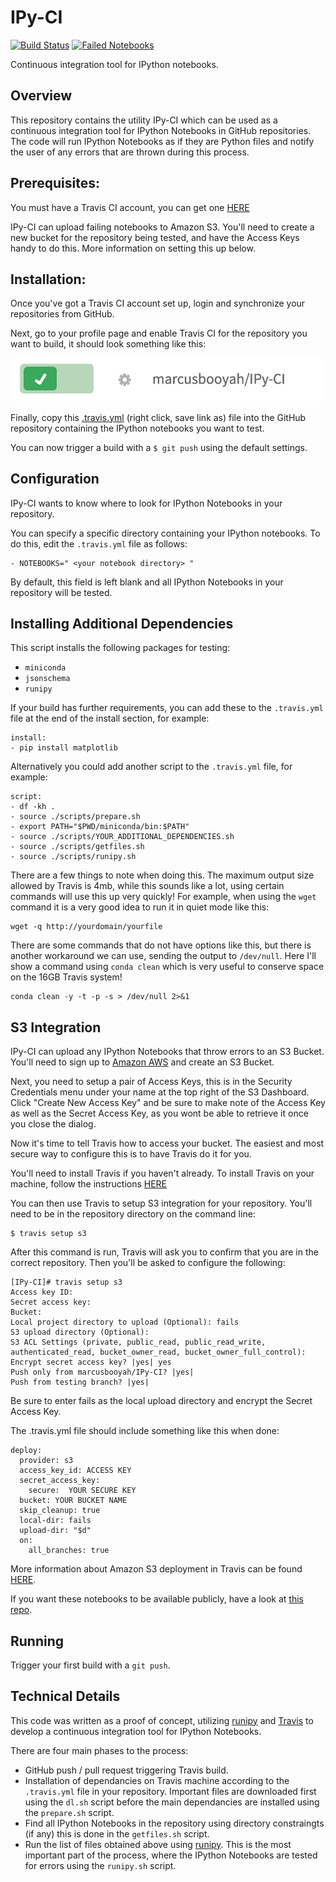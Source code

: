 # IPy-CI
[![Build Status](https://travis-ci.org/marcusbooyah/IPy-CI.svg?branch=master)](https://travis-ci.org/marcusbooyah/IPy-CI)   [![Failed Notebooks](https://img.shields.io/badge/failed-notebooks-lightgrey.svg)](http://testipy.s3.amazonaws.com/index.html)

Continuous integration tool for IPython notebooks.

## Overview
This repository contains the utility IPy-CI which can be used as a continuous integration tool for IPython Notebooks in GitHub repositories. The code will run IPython Notebooks as if they are Python files and notify the user of any errors that are thrown during this process.

## Prerequisites:
You must have a Travis CI account, you can get one [HERE](https://travis-ci.org)

IPy-CI can upload failing notebooks to Amazon S3. You'll need to create a new bucket for the repository being tested, and have the Access Keys handy to do this. More information on setting this up below.

## Installation:
Once you've got a Travis CI account set up, login and synchronize your repositories from GitHub.

Next, go to your profile page and enable Travis CI for the repository you want to build, it should look something like this:

![Travis sync enabled](https://raw.githubusercontent.com/marcusbooyah/IPy-CI/master/img/travis.png)

Finally, copy this [.travis.yml](https://raw.githubusercontent.com/marcusbooyah/IPy-CI/master/.travis.yml) (right click, save link as) file into the GitHub repository containing the IPython notebooks you want to test.

You can now trigger a build with a `$ git push` using the default settings.

## Configuration

IPy-CI wants to know where to look for IPython Notebooks in your repository.

You can specify a specific directory containing your IPython notebooks. To do this, edit the `.travis.yml` file as follows:

```
- NOTEBOOKS=" <your notebook directory> "
```

By default, this field is left blank and all IPython Notebooks in your repository will be tested.

## Installing Additional Dependencies
This script installs the following packages for testing:
  - `miniconda`
  - `jsonschema`
  - `runipy`

If your build has further requirements, you can add these to the `.travis.yml` file at the end of the install section, for example:

```
install:
- pip install matplotlib
```

Alternatively you could add another script to the `.travis.yml` file, for example:

```
script:
- df -kh .
- source ./scripts/prepare.sh
- export PATH="$PWD/miniconda/bin:$PATH"
- source ./scripts/YOUR_ADDITIONAL_DEPENDENCIES.sh
- source ./scripts/getfiles.sh
- source ./scripts/runipy.sh
```
There are a few things to note when doing this. The maximum output size allowed by Travis is 4mb, while this sounds like a lot, using certain commands will use this up very quickly! For example, when using the `wget` command it is a very good idea to run it in quiet mode like this:

```
wget -q http://yourdomain/yourfile
```
There are some commands that do not have options like this, but there is another workaround we can use, sending the output to `/dev/null`. Here I'll show a command using `conda clean` which is very useful to conserve space on the 16GB Travis system!
```
conda clean -y -t -p -s > /dev/null 2>&1
```

## S3 Integration
 IPy-CI can upload any IPython Notebooks that throw errors to an S3 Bucket. You'll need to sign up to [Amazon AWS](aws.amazon.com/free) and create an S3 Bucket.

 Next, you need to setup a pair of Access Keys, this is in the Security Credentials menu under your name at the top right of the S3 Dashboard. Click "Create New Access Key" and be sure to make note of the Access Key as well as the Secret Access Key, as you wont be able to retrieve it once you close the dialog.

 Now it's time to tell Travis how to access your bucket. The easiest and most secure way to configure this is to have Travis do it for you.

 You'll need to install Travis if you haven't already. To install Travis on your machine, follow the instructions [HERE](https://github.com/travis-ci/travis.rb#installation)

 You can then use Travis to setup S3 integration for your repository. You'll need to be in the repository directory on the command line:

```
$ travis setup s3
```
After this command is run, Travis will ask you to confirm that you are in the correct repository. Then you'll be asked to configure the following:
```
[IPy-CI]# travis setup s3
Access key ID:
Secret access key:
Bucket:
Local project directory to upload (Optional): fails
S3 upload directory (Optional):
S3 ACL Settings (private, public_read, public_read_write, authenticated_read, bucket_owner_read, bucket_owner_full_control):
Encrypt secret access key? |yes| yes
Push only from marcusbooyah/IPy-CI? |yes|
Push from testing branch? |yes|
```

Be sure to enter fails as the local upload directory and encrypt the Secret Access Key.

The .travis.yml file should include something like this when done:

```
deploy:
  provider: s3
  access_key_id: ACCESS KEY
  secret_access_key:
    secure:  YOUR SECURE KEY
  bucket: YOUR BUCKET NAME
  skip_cleanup: true
  local-dir: fails
  upload-dir: "$d"
  on:
    all_branches: true
```

More information about Amazon S3 deployment in Travis can be found [HERE](http://docs.travis-ci.com/user/deployment/s3/).

If you want these notebooks to be available publicly, have a look at [this repo](https://github.com/marcusbooyah/s3-bucket-listing).


## Running
Trigger your first build with a `git push`.

## Technical Details
This code was written as a proof of concept, utilizing [runipy](https://github.com/paulgb/runipy) and [Travis](https://travis-ci.org/) to develop a continuous integration tool for IPython Notebooks.

There are four main phases to the process:
 - GitHub push / pull request triggering Travis build.
 - Installation of dependancies on Travis machine according to the `.travis.yml` file in your repository. Important files are downloaded first using the `dl.sh` script before the main dependancies are installed using the `prepare.sh` script.
 - Find all IPython Notebooks in the repository using directory constraingts (if any) this is done in the `getfiles.sh` script.
 - Run the list of files obtained above using [runipy](https://github.com/paulgb/runipy). This is the most important part of the process, where the IPython Notebooks are tested for errors using the `runipy.sh` script.
